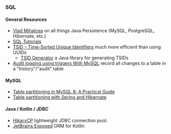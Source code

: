 ### SQL

#### General Resources

* [Vlad Mihalcea](https://vladmihalcea.com/) on all things Java Persistence (MySQL, PostgreSQL, Hibernate, etc.)
* [SQL Tutorials](https://vladmihalcea.com/tutorials/sql/)
* [TSID – Time-Sorted Unique Identifiers](https://vladmihalcea.com/uuid-database-primary-key/) much more efficient than using UUIDs
  * [TSID Generator](https://github.com/vladmihalcea/hypersistence-tsid) a Java library for generating TSIDs
* [Audit logging using triggers With MySQL](https://vladmihalcea.com/mysql-audit-logging-triggers/) record all changes to a table in a "history"/"audit" table

#### MySQL

* [Table partitioning in MySQL 8: A Practical Guide](https://www.slingacademy.com/article/table-partitioning-in-mysql-8-a-practical-guide/)
* [Table partitioning with Spring and Hibernate](https://vladmihalcea.com/table-partitioning-spring-hibernate/)

#### Java / Kotlin / JDBC

* [HikaryCP](https://github.com/brettwooldridge/HikariCP) lightweight JDBC connection pool.
* [JetBrains Exposed](https://github.com/JetBrains/Exposed) ORM for Kotlin
